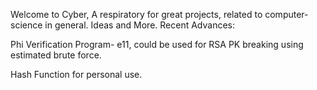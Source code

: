 Welcome to Cyber, A respiratory for great projects, related to computer-science in general. Ideas and More.
Recent Advances:

Phi Verification Program- e11, could be used for RSA PK breaking using estimated brute force.

Hash Function for personal use.
